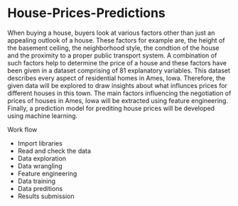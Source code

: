 # House-Prices-Predictions
When buying a house, buyers look at various factors other than just an appealing outlook of a house. These factors for example are, the height of the basement ceiling, the neighborhood style, the condtion of the house and the proximity to a proper public transport system. A combination of such factors help to determine the price of a house and these factors have been given in a dataset comprising of 81 explanatory variables. This dataset describes every aspect of residential homes in Ames, Iowa. Therefore, the given data will be explored to draw insights about what influnces prices for different houses in this town. The main factors influencing the negotiation of prices of houses in Ames, Iowa will be extracted using feature engineering. Finally, a prediction model for prediting house prices will be developed using machine learning.

Work flow

- Import libraries
- Read and check the data
- Data exploration
- Data wrangling
- Feature engineering
- Data training
- Data preditions
- Results submission
